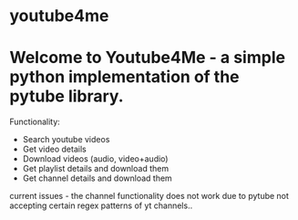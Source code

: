 # youtube4me

# Welcome to Youtube4Me - a simple python implementation of the pytube library.

Functionality:
- Search youtube videos
- Get video details
- Download videos (audio, video+audio)
- Get playlist details and download them
- Get channel details and download them

current issues - the channel functionality does not work due to pytube not accepting certain regex patterns of yt channels..
